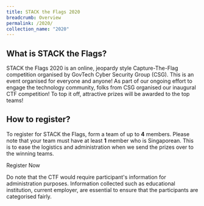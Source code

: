 ```yaml
---
title: STACK the Flags 2020
breadcrumb: Overview
permalink: /2020/
collection_name: "2020"
---
```


## What is STACK the Flags?

STACK the Flags 2020 is an online, jeopardy style Capture-The-Flag competition organised by GovTech Cyber Security Group (CSG). 
This is an event organised for everyone and anyone! As part of our ongoing effort to engage the technology community, folks from CSG organised our inaugural CTF competition! 
To top it off, attractive prizes will be awarded to the top teams!

## How to register?

To register for STACK the Flags, form a team of up to **4** members. 
Please note that your team must have at least **1** member who is Singaporean. 
This is to ease the logistics and administration when we send the prizes over to the winning teams.

<a href="https://go.gov.sg/csg-ctf" class="bp-button is-secondary is-uppercase search-button" style="margin-bottom:0; text-decoration:none;">Register Now</a>

Do note that the CTF would require participant's information for administration purposes. 
Information collected such as educational institution, current employer, are essential to ensure that the participants are categorised fairly.
